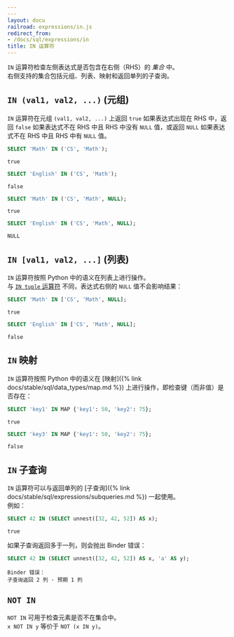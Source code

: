 ```yaml
---
---
layout: docu
railroad: expressions/in.js
redirect_from:
- /docs/sql/expressions/in
title: IN 运算符
---
```


`IN` 运算符检查左侧表达式是否包含在右侧（RHS）的 _集合_ 中。  
右侧支持的集合包括元组、列表、映射和返回单列的子查询。

<div id="rrdiagram"></div>

## `IN (val1, val2, ...)` (元组)

`IN` 运算符在元组 `(val1, val2, ...)` 上返回 `true` 如果表达式出现在 RHS 中，返回 `false` 如果表达式不在 RHS 中且 RHS 中没有 `NULL` 值，或返回 `NULL` 如果表达式不在 RHS 中且 RHS 中有 `NULL` 值。

```sql
SELECT 'Math' IN ('CS', 'Math');
```

```text
true
```

```sql
SELECT 'English' IN ('CS', 'Math');
```

```text
false
```

```sql
SELECT 'Math' IN ('CS', 'Math', NULL);
```

```text
true
```

```sql
SELECT 'English' IN ('CS', 'Math', NULL);
```

```text
NULL
```

## `IN [val1, val2, ...]` (列表)

`IN` 运算符按照 Python 中的语义在列表上进行操作。  
与 [`IN tuple` 运算符](#in-val1-val2--tuple) 不同，表达式右侧的 `NULL` 值不会影响结果：

```sql
SELECT 'Math' IN ['CS', 'Math', NULL];
```

```text
true
```

```sql
SELECT 'English' IN ['CS', 'Math', NULL];
```

```text
false
```

## `IN` 映射

`IN` 运算符按照 Python 中的语义在 [映射]({% link docs/stable/sql/data_types/map.md %}) 上进行操作，即检查键（而非值）是否存在：

```sql
SELECT 'key1' IN MAP {'key1': 50, 'key2': 75};
```

```text
true
```

```sql
SELECT 'key3' IN MAP {'key1': 50, 'key2': 75};
```

```text
false
```

## `IN` 子查询

`IN` 运算符可以与返回单列的 [子查询]({% link docs/stable/sql/expressions/subqueries.md %}) 一起使用。  
例如：

```sql
SELECT 42 IN (SELECT unnest([32, 42, 52]) AS x);
```

```text
true
```

如果子查询返回多于一列，则会抛出 Binder 错误：

```sql
SELECT 42 IN (SELECT unnest([32, 42, 52]) AS x, 'a' AS y);
```

```console
Binder 错误：
子查询返回 2 列 - 预期 1 列
```

## `NOT IN`

`NOT IN` 可用于检查元素是否不在集合中。  
`x NOT IN y` 等价于 `NOT (x IN y)`。